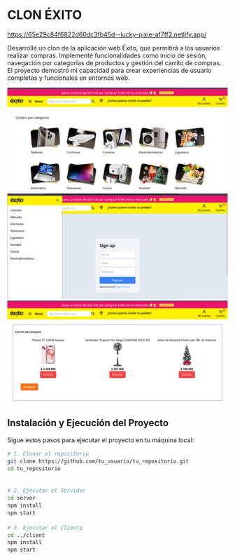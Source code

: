 # CLON ÉXITO

https://65e29c84f6822d60dc3fb45d--lucky-pixie-af7ff2.netlify.app/

Desarrollé un clon de la aplicación web Éxito, que permitirá a los usuarios realizar compras. Implementé funcionalidades como inicio de sesión, navegación por categorías de productos y gestión del carrito de compras. El proyecto demostró mi capacidad para crear experiencias de usuario completas y funcionales en entornos web.

![Alt text](client/src/images/image.png)
![Alt text](client/src/images/image-1.png)
![Alt text](client/src/images/image-3.png)

## Instalación y Ejecución del Proyecto

Sigue estos pasos para ejecutar el proyecto en tu máquina local:

```bash
# 1. Clonar el repositorio
git clone https://github.com/tu_usuario/tu_repositorio.git
cd tu_repositorio


# 2. Ejecutar el Servidor
cd server
npm install
npm start

# 3. Ejecutar el Cliente
cd ../client
npm install
npm start


